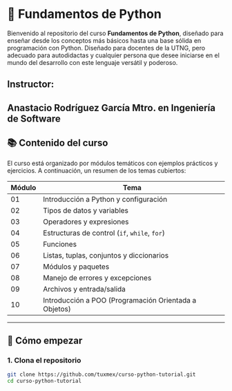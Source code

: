 # 🐍 Fundamentos de Python

Bienvenido al repositorio del curso **Fundamentos de Python**, diseñado para enseñar desde los conceptos más básicos hasta una base sólida en programación con Python. Diseñado para docentes de la UTNG, pero adecuado para autodidactas y cualquier persona que desee iniciarse en el mundo del desarrollo con este lenguaje versátil y poderoso.

## Instructor:
Anastacio Rodríguez García
Mtro. en Ingeniería de Software
---

## 📚 Contenido del curso

El curso está organizado por módulos temáticos con ejemplos prácticos y ejercicios. A continuación, un resumen de los temas cubiertos:

| Módulo | Tema                                      |
|--------|-------------------------------------------|
| 01     | Introducción a Python y configuración     |
| 02     | Tipos de datos y variables                |
| 03     | Operadores y expresiones                  |
| 04     | Estructuras de control (`if`, `while`, `for`) |
| 05     | Funciones                                 |
| 06     | Listas, tuplas, conjuntos y diccionarios  |
| 07     | Módulos y paquetes                        |
| 08     | Manejo de errores y excepciones           |
| 09     | Archivos y entrada/salida                 |
| 10     | Introducción a POO (Programación Orientada a Objetos) |

---

## 🚀 Cómo empezar

### 1. Clona el repositorio

```bash
git clone https://github.com/tuxmex/curso-python-tutorial.git
cd curso-python-tutorial
